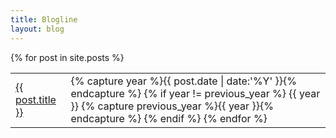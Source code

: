 ```yaml
---
title: Blogline
layout: blog
---
```

<table class="post_list">
  {% for post in site.posts %}
    <tr>
      <td class="post_link"><a href="{{ post.url }}">{{ post.title }}</a>
      <td class="post_date">
        {% capture year %}{{ post.date | date:'%Y' }}{% endcapture %}
          {% if year != previous_year %}
            {{ year }}
          {% capture previous_year %}{{ year }}{% endcapture %}
        {% endif %}
  {% endfor %}
</table>
